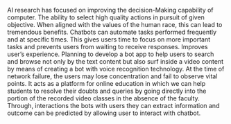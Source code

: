 AI research has focused on improving the decision-Making capability of computer.
The ability to select high quality actions in pursuit of given objective. When aligned with
the values of the human race, this can lead to tremendous benefits. Chatbots can automate
tasks performed frequently and at specific times. This gives users time to focus on more
important tasks and prevents users from waiting to receive responses. Improves user’s
experience. Planning to develop a bot app to help users to search and browse not only by
the text content but also surf inside a video content by means of creating a bot with voice
recognition technology. At the time of network failure, the users may lose concentration
and fail to observe vital points. It acts as a platform for online education in which we can
help students to resolve their doubts and queries by going directly into the portion of the
recorded video classes in the absence of the faculty. Through, interactions the bots with
users they can extract information and outcome can be predicted by allowing user to interact
with chatbot.

